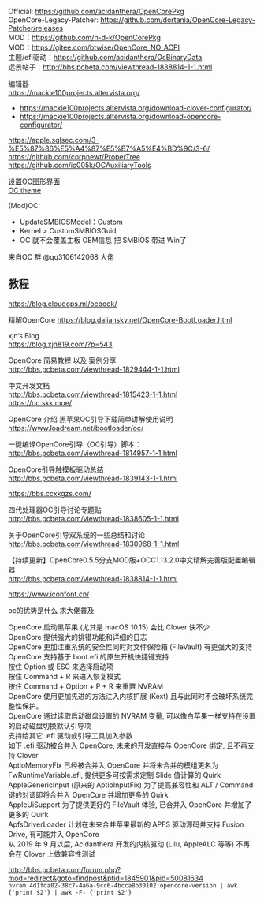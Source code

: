 Official: https://github.com/acidanthera/OpenCorePkg  
OpenCore-Legacy-Patcher: https://github.com/dortania/OpenCore-Legacy-Patcher/releases  
MOD：https://github.com/n-d-k/OpenCorePkg  
MOD：https://gitee.com/btwise/OpenCore_NO_ACPI  
主题/efi驱动：https://github.com/acidanthera/OcBinaryData  
远景帖子：http://bbs.pcbeta.com/viewthread-1838814-1-1.html  

编辑器  
https://mackie100projects.altervista.org/  
  - https://mackie100projects.altervista.org/download-clover-configurator/  
  - https://mackie100projects.altervista.org/download-opencore-configurator/

https://apple.sqlsec.com/3-%E5%87%86%E5%A4%87%E5%B7%A5%E4%BD%9C/3-6/  
https://github.com/corpnewt/ProperTree  
https://github.com/ic005k/OCAuxiliaryTools  

[设置OC图形界面](https://github.com/daliansky/XiaoXinPro-13-hackintosh/wiki/OC%E5%9B%BE%E5%BD%A2%E7%95%8C%E9%9D%A2)  
[OC theme](https://github.com/blackosx/OpenCanopyIcons)   

(Mod)OC:
 - UpdateSMBIOSModel：Custom
 - Kernel > CustomSMBIOSGuid
 - OC 就不会覆盖主板 OEM信息 把 SMBIOS 带进 Win了

来自OC 群 @qq3106142068 大佬

## 教程  

https://blog.cloudops.ml/ocbook/  

精解OpenCore
https://blog.daliansky.net/OpenCore-BootLoader.html  

xjn‘s Blog   
https://blog.xjn819.com/?p=543

OpenCore 简易教程 以及 案例分享  
http://bbs.pcbeta.com/viewthread-1829444-1-1.html

中文开发文档  
http://bbs.pcbeta.com/viewthread-1815423-1-1.html  
https://oc.skk.moe/  

OpenCore 介绍 黑苹果OC引导下载简单讲解使用说明  
https://www.loadream.net/bootloader/oc/  

一键编译OpenCore引导（OC引导）脚本：  
http://bbs.pcbeta.com/viewthread-1814957-1-1.html  

OpenCore引导触摸板驱动总结  
http://bbs.pcbeta.com/viewthread-1839143-1-1.html  

https://bbs.ccxkgzs.com/


四代处理器OC引导讨论专题贴  
http://bbs.pcbeta.com/viewthread-1838605-1-1.html  

关于OpenCore引导双系统的一些总结和讨论  
http://bbs.pcbeta.com/viewthread-1830968-1-1.html  


【持续更新】OpenCore0.5.5分支MOD版+OCC1.13.2.0中文精解完善版配置编辑器  
http://bbs.pcbeta.com/viewthread-1838814-1-1.html  


https://www.iconfont.cn/


oc的优势是什么 求大佬普及  

OpenCore 启动黑苹果 (尤其是 macOS 10.15) 会比 Clover 快不少  
OpenCore 提供强大的排错功能和详细的日志  
OpenCore 更加注重系统的安全性同时对文件保险箱 (FileVault) 有更强大的支持  
OpenCore 支持基于 boot.efi 的原生开机快捷键支持  
按住 Option 或 ESC 来选择启动项  
按住 Command + R 来进入恢复模式  
按住 Command + Option + P + R 来重置 NVRAM  
OpenCore 使用更加先进的方法注入内核扩展 (Kext) 且与此同时不会破坏系统完整性保护。  
OpenCore 通过读取启动磁盘设置的 NVRAM 变量, 可以像白苹果一样支持在设置的启动磁盘切换默认引导项  
支持给其它 .efi 驱动或引导工具加入参数  
如下 .efi 驱动被合并入 OpenCore, 未来的开发直接与 OpenCore 绑定, 且不再支持 Clover  
AptioMemoryFix 已经被合并入 OpenCore 并将未合并的模组更名为 FwRuntimeVariable.efi, 提供更多可按需求定制 Slide 值计算的 Quirk  
AppleGenericInput (原来的 AptioInputFix) 为了提高兼容性和 ALT / Command 键的对调即将合并入 OpenCore 并增加更多的 Quirk  
AppleUiSupport 为了提供更好的 FileVault 体验, 已合并入 OpenCore 并增加了更多的 Quirk  
ApfsDriverLoader 计划在未来合并苹果最新的 APFS 驱动源码并支持 Fusion Drive, 有可能并入 OpenCore  
从 2019 年 9 月以后, Acidanthera 开发的内核驱动 (Lilu, AppleALC 等等) 不再会在 Clover 上做兼容性测试  



http://bbs.pcbeta.com/forum.php?mod=redirect&goto=findpost&ptid=1845901&pid=50081634  
`nvram 4d1fda02-38c7-4a6a-9cc6-4bcca8b30102:opencore-version | awk {'print $2'} | awk -F- {'print $2'}`
